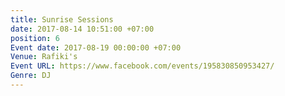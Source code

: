 ```yaml
---
title: Sunrise Sessions
date: 2017-08-14 10:51:00 +07:00
position: 6
Event date: 2017-08-19 00:00:00 +07:00
Venue: Rafiki's
Event URL: https://www.facebook.com/events/195830850953427/
Genre: DJ
---
```


